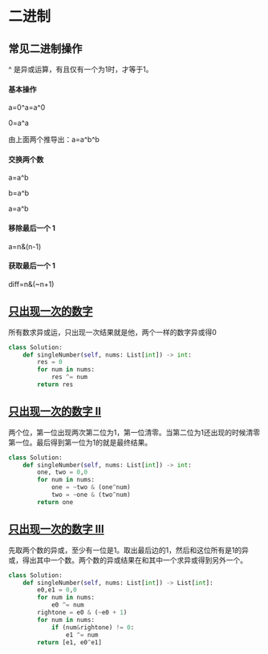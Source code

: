 # 二进制

## 常见二进制操作

^ 是异或运算，有且仅有一个为1时，才等于1。

#### 基本操作
a=0^a=a^0

0=a^a

由上面两个推导出：a=a^b^b

#### 交换两个数
a=a^b

b=a^b

a=a^b

#### 移除最后一个 1
a=n&(n-1)

#### 获取最后一个 1
diff=n&(~n+1)


## [只出现一次的数字](https://leetcode-cn.com/problems/single-number/)
所有数求异或运，只出现一次结果就是他，两个一样的数字异或得0
```python
class Solution:
    def singleNumber(self, nums: List[int]) -> int:
        res = 0
        for num in nums:
            res ^= num
        return res
```

## [只出现一次的数字 II](https://leetcode-cn.com/problems/single-number-ii/)
两个位，第一位出现两次第二位为1，第一位清零。当第二位为1还出现的时候清零第一位。最后得到第一位为1的就是最终结果。
```python
class Solution:
    def singleNumber(self, nums: List[int]) -> int:
        one, two = 0,0
        for num in nums:
            one = ~two & (one^num)
            two = ~one & (two^num)
        return one
```

## [只出现一次的数字 III](https://leetcode-cn.com/problems/single-number-iii/)
先取两个数的异或，至少有一位是1。取出最后边的1，然后和这位所有是1的异或，得出其中一个数。两个数的异或结果在和其中一个求异或得到另外一个。
```python
class Solution:
    def singleNumber(self, nums: List[int]) -> List[int]:
        e0,e1 = 0,0
        for num in nums:
            e0 ^= num
        rightone = e0 & (~e0 + 1)
        for num in nums:
            if (num&rightone) != 0:
                e1 ^= num
        return [e1, e0^e1]
```

## []()

```python

```

## []()

```python

```

## []()

```python

```
